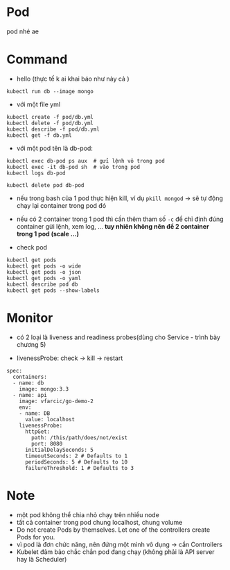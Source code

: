 # Pod 

pod nhé ae 

# Command

- hello (thực tế k ai khai báo như này cả )
```
kubectl run db --image mongo  
```

- với một file yml 

```
kubectl create -f pod/db.yml
kubectl delete -f pod/db.yml
kubectl describe -f pod/db.yml
kubectl get -f db.yml  
```

- với một pod tên là db-pod:
```
kubectl exec db-pod ps aux  # gửi lệnh vô trong pod
kubectl exec -it db-pod sh  # vào trong pod
kubectl logs db-pod 

kubectl delete pod db-pod
```

- nếu trong bash của 1 pod thực hiện kill, ví dụ ```pkill mongod``` -> sẽ tự động chạy lại container trong pod đó 
- nếu có 2 container trong 1 pod thì cần thêm tham số  ```-c``` để chỉ định đúng container gửi lệnh, xem log, ... **tuy nhiên không nên để 2 container trong 1 pod (scale ...)**

- check pod 

```
kubectl get pods
kubectl get pods -o wide
kubectl get pods -o json
kubectl get pods -o yaml
kubectl describe pod db 
kubectl get pods --show-labels

```

# Monitor 
- có 2 loại là liveness and readiness probes(dùng cho Service - trình bày chương 5)

- livenessProbe: check -> kill -> restart 

```
spec:
  containers:
  - name: db
    image: mongo:3.3
  - name: api
    image: vfarcic/go-demo-2
    env:
    - name: DB
      value: localhost
    livenessProbe:
      httpGet:
        path: /this/path/does/not/exist
        port: 8080
      initialDelaySeconds: 5
      timeoutSeconds: 2 # Defaults to 1
      periodSeconds: 5 # Defaults to 10
      failureThreshold: 1 # Defaults to 3
```

# Note 

- một pod không thể chia nhỏ chạy trên nhiều node 
- tất cả container trong pod chung localhost, chung volume 
-  Do not create Pods by themselves. Let one of the controllers create Pods for you.
- vì pod là đơn chức năng, nên đứng một mình vô dụng -> cần Controllers 
- Kubelet đảm bảo chắc chắn pod đang chạy (không phải là API server hay là Scheduler)
